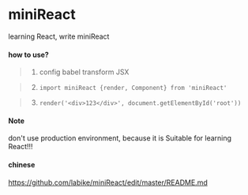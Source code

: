 # miniReact
learning React, write miniReact

#### how to use?

>1. config babel transform JSX 

>2. `import miniReact {render, Component} from 'miniReact'`

>3. `render('<div>123</div>', document.getElementById('root'))`

#### Note

don't use production environment, because it is Suitable for learning React!!!

#### chinese

https://github.com/labike/miniReact/edit/master/README.md
